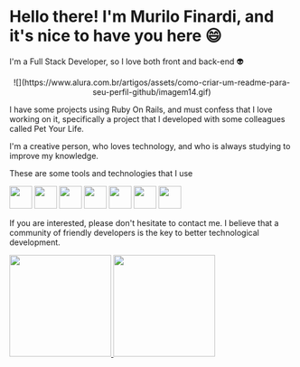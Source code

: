# Hello there! I'm Murilo Finardi, and it's nice to have you here 😄

I'm a Full Stack Developer, so I love both front and back-end 👽



<p align="center">
   ![](https://www.alura.com.br/artigos/assets/como-criar-um-readme-para-seu-perfil-github/imagem14.gif)
</p>




I have some projects using Ruby On Rails, and must confess that I love working on it, specifically a project that I developed with some colleagues called Pet Your Life.

I'm a creative person, who loves technology, and who is always studying to improve my knowledge.


These are some tools and technologies that I use




<p float="left">
   <img src="https://cdn.jsdelivr.net/gh/devicons/devicon/icons/ruby/ruby-original-wordmark.svg" width="40" height="40"/>
   <img src="https://cdn.jsdelivr.net/gh/devicons/devicon/icons/html5/html5-original-wordmark.svg" width="40" height="40"/>
   <img src="https://cdn.jsdelivr.net/gh/devicons/devicon/icons/css3/css3-original-wordmark.svg" width="40" height="40"/>
   <img src="https://cdn.jsdelivr.net/gh/devicons/devicon/icons/javascript/javascript-original.svg" width="40" height="40"/>
   <img src="https://cdn.jsdelivr.net/gh/devicons/devicon/icons/git/git-original-wordmark.svg" width="40" height="40"/>
   <img src="https://cdn.jsdelivr.net/gh/devicons/devicon/icons/ubuntu/ubuntu-plain-wordmark.svg" width="40" height="40"/>
   <img src="https://cdn.jsdelivr.net/gh/devicons/devicon/icons/postgresql/postgresql-original-wordmark.svg" width="40" height="40"/>
</p> 
          




If you are interested, please don't hesitate to contact me.
I believe that a community of friendly developers is the key to better technological development.



<div>
<a href="https://github.com/MuriloFin">
<img height="180em" src="https://github-readme-stats.vercel.app/api/top-langs/?username=MuriloFin&layout=compact&langs_count=7&theme=dracula"/>
<img height="180em" src="https://github-readme-stats.vercel.app/api?username=MuriloFin&show_icons=true&theme=dracula&include_all_commits=true&count_private=true"/>
</div>
<!--
**MuriloFin/MuriloFin** is a ✨ _special_ ✨ repository because its `README.md` (this file) appears on your GitHub profile.

Here are some ideas to get you started:

- 🔭 I’m currently working on ...
- 🌱 I’m currently learning ...
- 👯 I’m looking to collaborate on ...
- 🤔 I’m looking for help with ...
- 💬 Ask me about ...
- 📫 How to reach me: ...
- 😄 Pronouns: ...
- ⚡ Fun fact: ...
-->
